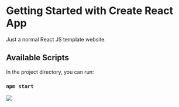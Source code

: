 # Getting Started with Create React App

Just a normal React JS template website.

## Available Scripts

In the project directory, you can run:

### `npm start`
![](images/Template.gif)
